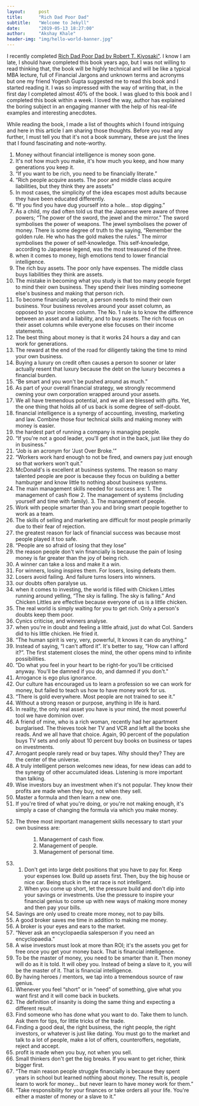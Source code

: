 ```yaml
---
layout:     post
title:      "Rich Dad Poor Dad"
subtitle:   "Welcome to Jekyll"
date:       "2019-05-13 18:27:00"
author:     "Akshay Khale"
header-img: "img/hello-world-banner.jpg"
---
```

<p>
    I recently completed <a href="https://www.goodreads.com/book/show/69571.Rich_Dad_Poor_Dad" target="_blank">Rich Dad Poor Dad by Robert T. Kiyosaki"</a>. I know I am late, I should have completed this book years ago, but I was not willing to read thinking that, the book will be highly technical and will be like a typical MBA lecture, full of Financial Jargons and unknown terms and acronyms but one my friend Yogesh Gupta suggested me to read this book and I started reading it. I was so impressed with the way of writing that, in the first day I completed almost 40% of the book. I was glued to this book and I completed this book within a week. I loved the way, author has explained the boring subject in an engaging manner with the help of his real-life examples and interesting anecdotes.
</p>
<p>
    While reading the book, I made a list of thoughts which I found intriguing and here in this article I am sharing those thoughts. Before you read any further, I must tell you that it's not a book summary, these are just the lines that I found fascinating and note-worthy.
</p>
<ol>
    <li>
        Money without financial intelligence is money soon gone.
    </li>
    <li>
        It's not how much you make, it's how much you keep, and how many generations you keep it.
    </li>
    <li>
        “If you want to be rich, you need to be financially literate.”
    </li>
    <li>
        “Rich people acquire assets. The poor and middle class acquire liabilities, but they think they are assets”
    </li>
    <li>
        In most cases, the simplicity of the idea escapes most adults because they have been educated differently.
    </li>
    <li>
        “If you find you have dug yourself into a hole... stop digging.”
    </li>
    <li>
        As a child, my dad often told us that the Japanese were aware of three powers; “The power of the sword, the jewel and the mirror.” The sword symbolises the power of weapons. The jewel symbolises the power of money. There is some degree of truth to the saying, “Remember the golden rule. He who has the gold makes the rules.” The mirror symbolises the power of self-knowledge. This self-knowledge, according to Japanese legend, was the most treasured of the three.
    </li>
    <li>
        when it comes to money, high emotions tend to lower financial intelligence.
    </li>
    <li>
        The rich buy assets. The poor only have expenses. The middle class buys liabilities they think are assets.
    </li>
    <li>
        The mistake in becoming what you study is that too many people forget to mind their own business. They spend their lives minding someone else's business and making that person rich.
    </li>
    <li>
        To become financially secure, a person needs to mind their own business. Your business revolves around your asset column, as opposed to your income column. The No. 1 rule is to know the difference between an asset and a liability, and to buy assets. The rich focus on their asset columns while everyone else focuses on their income statements.
    </li>
    <li>
        The best thing about money is that it works 24 hours a day and can work for generations.
    </li>
    <li>
        The reward at the end of the road for diligently taking the time to mind your own business.
    </li>
    <li>
        Buying a luxury on credit often causes a person to sooner or later actually resent that luxury because the debt on the luxury becomes a financial burden.
    </li>
    <li>
        “Be smart and you won't be pushed around as much.”
    </li>
    <li>
        As part of your overall financial strategy, we strongly recommend owning your own corporation wrapped around your assets.
    </li>
    <li>
        We all have tremendous potential, and we all are blessed with gifts. Yet, the one thing that holds all of us back is some degree of self-doubt.
    </li>
    <li>
        financial intelligence is a synergy of accounting, investing, marketing and law. Combine those four technical skills and making money with money is easier.
    </li>
    <li>
        the hardest part of running a company is managing people.
    </li>
    <li>
        “If you're not a good leader, you'll get shot in the back, just like they do in business.”
    </li>
    <li>
        “Job is an acronym for 'Just Over Broke.'”
    </li>
    <li>
        “Workers work hard enough to not be fired, and owners pay just enough so that workers won't quit.”
    </li>
    <li>
        McDonald's is excellent at business systems. The reason so many talented people are poor is because they focus on building a better hamburger and know little to nothing about business systems.
    </li>
    <li>
        The main management skills needed for success are: 1. The management of cash flow 2. The management of systems (including yourself and time with family). 3. The management of people.
    </li>
    <li>
        Work with people smarter than you and bring smart people together to work as a team.
    </li>
    <li>
        The skills of selling and marketing are difficult for most people primarily due to their fear of rejection.
    </li>
    <li>
        the greatest reason for lack of financial success was because most people played it too safe.
    </li>
    <li>
        “People are so afraid of losing that they lose”
    </li>
    <li>
        the reason people don't win financially is because the pain of losing money is far greater than the joy of being rich.
    </li>
    <li>
        A winner can take a loss and make it a win.
    </li>
    <li>
        For winners, losing inspires them. For losers, losing defeats them.
    </li>
    <li>
        Losers avoid failing. And failure turns losers into winners.
    </li>
    <li>
        our doubts often paralyse us.
    </li>
    <li>
        when it comes to investing, the world is filled with Chicken Littles running around yelling, “The sky is falling. The sky is falling.” And Chicken Littles are effective because everyone of us is a little chicken.
    </li>
    <li>
        The real world is simply waiting for you to get rich. Only a person's doubts keep them poor.
    </li>
    <li>
        Cynics criticise, and winners analyse.
    </li>
    <li>
        when you're in doubt and feeling a little afraid, just do what Col. Sanders did to his little chicken. He fried it.
    </li>
    <li>
        “The human spirit is very, very, powerful, It knows it can do anything.”
    </li>
    <li>
        Instead of saying, “I can't afford it”. It's better to say, “How can I afford it?”. The first statement closes the mind, the other opens mind to infinite possibilities.
    </li>
    <li>
        ”Do what you feel in your heart to be right-for you'll be criticised anyway. You'll be damned if you do, and damned if you don't."
    </li>
    <li>
        Arrogance is ego plus ignorance.
    </li>
    <li>
        Our culture has encouraged us to learn a profession so we can work for money, but failed to teach us how to have money work for us.
    </li>
    <li>
        “There is gold everywhere. Most people are not trained to see it.”
    </li>
    <li>
        Without a strong reason or purpose, anything in life is hard.
    </li>
    <li>
        In reality, the only real asset you have is your mind, the most powerful tool we have dominion over.
    </li>
    <li>
        A friend of mine, who is a rich woman, recently had her apartment burglarised. The thieves took her TV and VCR and left all the books she reads. And we all have that choice. Again, 90 percent of the population buys TV sets and only about 10 percent buy books on business or tapes on investments.
    </li>
    <li>
        Arrogant people rarely read or buy tapes. Why should they? They are the center of the universe.
    </li>
    <li>
        A truly intelligent person welcomes new ideas, for new ideas can add to the synergy of other accumulated ideas. Listening is more important than talking.
    </li>
    <li>
        Wise investors buy an investment when it's not popular. They know their profits are made when they buy, not when they sell.
    </li>
    <li>
        Master a formula and then learn a new one.
    </li>
    <li>
        If you're tired of what you're doing, or you're not making enough, it's simply a case of changing the formula via which you make money.
    </li>
    <li>
        <dl>
            <dt>
                The three most important management skills necessary to start your own business are:
            </dt>
            <dd>
                <ol>
                    <li>
                        Management of cash flow.
                    </li>
                    <li>
                        Management of people.
                    </li>
                    <li>
                        Management of personal time.
                    </li>
                </ol>
            </dd>
        </dl>
    </li>
    <li>
        <ol>
            <li>
                Don't get into large debt positions that you have to pay for. Keep your expenses low. Build up assets first. Then, buy the big house or nice car. Being stuck in the rat race is not intelligent.
            </li>
            <li>
                When you come up short, let the pressure build and don't dip into your savings or investments. Use the pressure to inspire your financial genius to come up with new ways of making more money and then pay your bills.
            </li>
        </ol>
    </li>
    <li>
        Savings are only used to create more money, not to pay bills.
    </li>
    <li>
        A good broker saves me time in addition to making me money.
    </li>
    <li>
        A broker is your eyes and ears to the market.
    </li>
    <li>
        “Never ask an encyclopaedia salesperson if you need an encyclopaedia.”
    </li>
    <li>
        A wise investors must look at more than ROI; it's the assets you get for free once you get your money back. That is financial intelligence.
    </li>
    <li>
        To be the master of money, you need to be smarter than it. Then money will do as it is told. It will obey you. Instead of being a slave to it, you will be the master of it. That is financial intelligence.
    </li>
    <li>
        By having heroes / mentors, we tap into a tremendous source of raw genius.
    </li>
    <li>
        Whenever you feel “short” or in “need” of something, give what you want first and it will come back in buckets.
    </li>
    <li>
        The definition of insanity is doing the same thing and expecting a different result.
    </li>
    <li>
        Find someone who has done what you want to do. Take them to lunch. Ask them for tips, for little tricks of the trade.
    </li>
    <li>
        Finding a good deal, the right business, the right people, the right investors, or whatever is just like dating. You must go to the market and talk to a lot of people, make a lot of offers, counteroffers, negotiate, reject and accept.
    </li>
    <li>
        profit is made when you buy, not when you sell.
    </li>
    <li>
        Small thinkers don't get the big breaks. If you want to get richer, think bigger first.
    </li>
    <li>
        “The main reason people struggle financially is because they spent years in school but learned nothing about money. The result is, people learn to work for money... but never learn to have money work for them.”
    </li>
    <li>
        “Take responsibility for your finances or take orders all your life. You're either a master of money or a slave to it.”
    </li>
</ol>